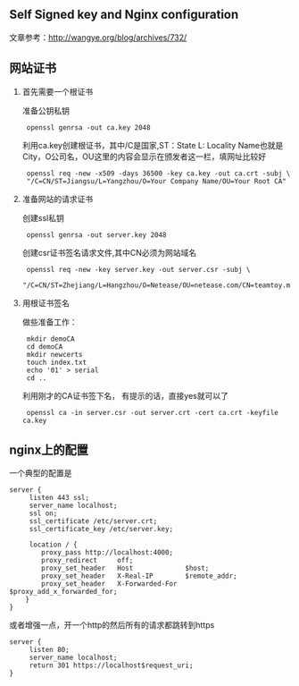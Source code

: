 ## Self Signed key and Nginx configuration

文章参考：<http://wangye.org/blog/archives/732/>

## 网站证书
1. 首先需要一个根证书

     准备公钥私钥
        
        openssl genrsa -out ca.key 2048

     利用ca.key创建根证书，其中/C是国家,ST：State L: Locality Name也就是City，O公司名，OU这里的内容会显示在颁发者这一栏，填网址比较好

        openssl req -new -x509 -days 36500 -key ca.key -out ca.crt -subj \
        "/C=CN/ST=Jiangsu/L=Yangzhou/O=Your Company Name/OU=Your Root CA"

2. 准备网站的请求证书

     创建ssl私钥

        openssl genrsa -out server.key 2048

     创建csr证书签名请求文件,其中CN必须为网站域名

        openssl req -new -key server.key -out server.csr -subj \
        "/C=CN/ST=Zhejiang/L=Hangzhou/O=Netease/OU=netease.com/CN=teamtoy.mt.nie.netease.com"

3. 用根证书签名

     做些准备工作：

        mkdir demoCA
        cd demoCA
        mkdir newcerts
        touch index.txt
        echo '01' > serial
        cd ..

     利用刚才的CA证书签下名， 有提示的话，直接yes就可以了
     
        openssl ca -in server.csr -out server.crt -cert ca.crt -keyfile ca.key

## nginx上的配置

一个典型的配置是

```
server {
     listen 443 ssl;
     server_name localhost;
     ssl on;
     ssl_certificate /etc/server.crt;
     ssl_certificate_key /etc/server.key;

     location / {
        proxy_pass http://localhost:4000;
        proxy_redirect     off;
        proxy_set_header   Host             $host;
        proxy_set_header   X-Real-IP        $remote_addr;
        proxy_set_header   X-Forwarded-For  $proxy_add_x_forwarded_for;
    }
}
```

或者增强一点，开一个http的然后所有的请求都跳转到https

```
server {
     listen 80;
     server_name localhost;
     return 301 https://localhost$request_uri;
}
```